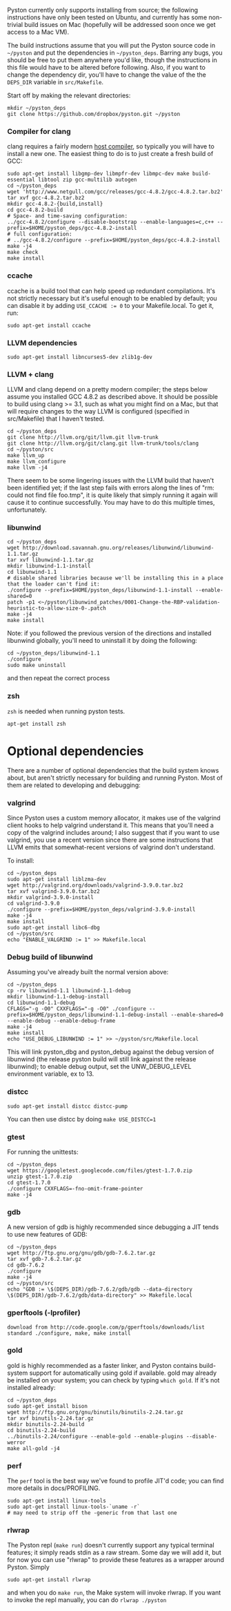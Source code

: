 Pyston currently only supports installing from source; the following instructions have only been tested on Ubuntu, and currently has some non-trivial build issues on Mac (hopefully will be addressed soon once we get access to a Mac VM).

The build instructions assume that you will put the Pyston source code in `~/pyston` and put the dependencies in `~/pyston_deps`.  Barring any bugs, you should be free to put them anywhere you'd like, though the instructions in this file would have to be altered before following.  Also, if you want to change the dependency dir, you'll have to change the value of the the `DEPS_DIR` variable in `src/Makefile`.

Start off by making the relevant directories:

```
mkdir ~/pyston_deps
git clone https://github.com/dropbox/pyston.git ~/pyston
```

### Compiler for clang

clang requires a fairly modern [host compiler](http://llvm.org/docs/GettingStarted.html#host-c-toolchain-both-compiler-and-standard-library), so typically you will have to install a new one.  The easiest thing to do is to just create a fresh build of GCC:

```
sudo apt-get install libgmp-dev libmpfr-dev libmpc-dev make build-essential libtool zip gcc-multilib autogen
cd ~/pyston_deps
wget 'http://www.netgull.com/gcc/releases/gcc-4.8.2/gcc-4.8.2.tar.bz2'
tar xvf gcc-4.8.2.tar.bz2
mkdir gcc-4.8.2-{build,install}
cd gcc-4.8.2-build
# Space- and time-saving configuration:
../gcc-4.8.2/configure --disable-bootstrap --enable-languages=c,c++ --prefix=$HOME/pyston_deps/gcc-4.8.2-install
# full configuration:
# ../gcc-4.8.2/configure --prefix=$HOME/pyston_deps/gcc-4.8.2-install
make -j4
make check
make install
```

### ccache

ccache is a build tool that can help speed up redundant compilations.  It's not strictly necessary but it's useful enough to be enabled by default; you can disable it by adding `USE_CCACHE := 0` to your Makefile.local.  To get it, run:
```
sudo apt-get install ccache
```

### LLVM dependencies
```
sudo apt-get install libncurses5-dev zlib1g-dev
```

### LLVM + clang

LLVM and clang depend on a pretty modern compiler; the steps below assume you installed GCC 4.8.2 as described above.  It should be possible to build using clang >= 3.1, such as what you might find on a Mac, but that will require changes to the way LLVM is configured (specified in src/Makefile) that I haven't tested.

```
cd ~/pyston_deps
git clone http://llvm.org/git/llvm.git llvm-trunk
git clone http://llvm.org/git/clang.git llvm-trunk/tools/clang
cd ~/pyston/src
make llvm_up
make llvm_configure
make llvm -j4
```

There seem to be some lingering issues with the LLVM build that haven't been identified yet; if the last step fails with errors along the lines of "rm: could not find file foo.tmp", it is quite likely that simply running it again will cause it to continue successfully.  You may have to do this multiple times, unfortunately.

### libunwind

```
cd ~/pyston_deps
wget http://download.savannah.gnu.org/releases/libunwind/libunwind-1.1.tar.gz
tar xvf libunwind-1.1.tar.gz
mkdir libunwind-1.1-install
cd libunwind-1.1
# disable shared libraries because we'll be installing this in a place that the loader can't find it:
./configure --prefix=$HOME/pyston_deps/libunwind-1.1-install --enable-shared=0
patch -p1 <~/pyston/libunwind_patches/0001-Change-the-RBP-validation-heuristic-to-allow-size-0-.patch
make -j4
make install
```

Note: if you followed the previous version of the directions and installed libunwind globally, you'll need to uninstall it by doing the following:

```
cd ~/pyston_deps/libunwind-1.1
./configure
sudo make uninstall
```

and then repeat the correct process

### zsh
`zsh` is needed when running pyston tests.
```
apt-get install zsh
```

# Optional dependencies

There are a number of optional dependencies that the build system knows about, but aren't strictly necessary for building and running Pyston.  Most of them are related to developing and debugging:

### valgrind

Since Pyston uses a custom memory allocator, it makes use of the valgrind client hooks to help valgrind understand it.  This means that you'll need a copy of the valgrind includes around; I also suggest that if you want to use valgrind, you use a recent version since there are some instructions that LLVM emits that somewhat-recent versions of valgrind don't understand.

To install:

```
cd ~/pyston_deps
sudo apt-get install liblzma-dev
wget http://valgrind.org/downloads/valgrind-3.9.0.tar.bz2
tar xvf valgrind-3.9.0.tar.bz2
mkdir valgrind-3.9.0-install
cd valgrind-3.9.0
./configure --prefix=$HOME/pyston_deps/valgrind-3.9.0-install
make -j4
make install
sudo apt-get install libc6-dbg
cd ~/pyston/src
echo "ENABLE_VALGRIND := 1" >> Makefile.local
```

### Debug build of libunwind

Assuming you've already built the normal version above:

```
cd ~/pyston_deps
cp -rv libunwind-1.1 libunwind-1.1-debug
mkdir libunwind-1.1-debug-install
cd libunwind-1.1-debug
CFLAGS="-g -O0" CXXFLAGS="-g -O0" ./configure --prefix=$HOME/pyston_deps/libunwind-1.1-debug-install --enable-shared=0 --enable-debug --enable-debug-frame
make -j4
make install
echo "USE_DEBUG_LIBUNWIND := 1" >> ~/pyston/src/Makefile.local
```

This will link pyston_dbg and pyston_debug against the debug version of libunwind (the release pyston build will still link against the release libunwind); to enable debug output, set the UNW_DEBUG_LEVEL environment variable, ex to 13.

### distcc
```
sudo apt-get install distcc distcc-pump
```

You can then use distcc by doing `make USE_DISTCC=1`

### gtest

For running the unittests:

```
cd ~/pyston_deps
wget https://googletest.googlecode.com/files/gtest-1.7.0.zip
unzip gtest-1.7.0.zip
cd gtest-1.7.0
./configure CXXFLAGS=-fno-omit-frame-pointer
make -j4
```

### gdb
A new version of gdb is highly recommended since debugging a JIT tends to use new features of GDB:

```
cd ~/pyston_deps
wget http://ftp.gnu.org/gnu/gdb/gdb-7.6.2.tar.gz
tar xvf gdb-7.6.2.tar.gz
cd gdb-7.6.2
./configure
make -j4
cd ~/pyston/src
echo "GDB := \$(DEPS_DIR)/gdb-7.6.2/gdb/gdb --data-directory \$(DEPS_DIR)/gdb-7.6.2/gdb/data-directory" >> Makefile.local
```

<!---
TODO: GDB should be able to determine its data directory.  maybe it should be installed rather that run
from inside the source dir?
--->

### gperftools (-lprofiler)
```
download from http://code.google.com/p/gperftools/downloads/list
standard ./configure, make, make install
```

### gold

gold is highly recommended as a faster linker, and Pyston contains build-system support for automatically using gold if available.  gold may already be installed on your system; you can check by typing `which gold`.  If it's not installed already:

```
cd ~/pyston_deps
sudo apt-get install bison
wget http://ftp.gnu.org/gnu/binutils/binutils-2.24.tar.gz
tar xvf binutils-2.24.tar.gz
mkdir binutils-2.24-build
cd binutils-2.24-build
../binutils-2.24/configure --enable-gold --enable-plugins --disable-werror
make all-gold -j4
```

### perf
The `perf` tool is the best way we've found to profile JIT'd code; you can find more details in docs/PROFILING.

```
sudo apt-get install linux-tools
sudo apt-get install linux-tools-`uname -r`
# may need to strip off the -generic from that last one
```

### rlwrap
The Pyston repl (`make run`) doesn't currently support any typical terminal features; it simply reads stdin as a raw stream.  Some day we will add it, but for now you can use "rlwrap" to provide these features as a wrapper around Pyston.  Simply

```
sudo apt-get install rlwrap
```

and when you do `make run`, the Make system will invoke rlwrap.  If you want to invoke the repl manually, you can do `rlwrap ./pyston`
